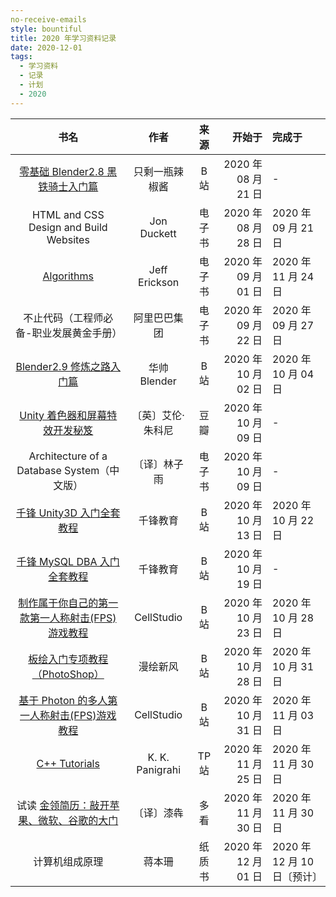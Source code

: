 ```yaml
---
no-receive-emails
style: bountiful
title: 2020 年学习资料记录
date: 2020-12-01
tags:
  - 学习资料
  - 记录
  - 计划
  - 2020
---
```


|                                           书名                                           |       作者        |  来源  |              开始于 | 完成于                      |
| :--------------------------------------------------------------------------------------: | :---------------: | :----: | ------------------: | :-------------------------- |
|        [零基础 Blender2.8 黑铁骑士入门篇](//www.bilibili.com/video/BV1T4411N7GE)         |  只剩一瓶辣椒酱   |  B 站  | 2020 年 08 月 21 日 | -                           |
|                          HTML and CSS Design and Build Websites                          |    Jon Duckett    | 电子书 | 2020 年 08 月 28 日 | 2020 年 09 月 21 日         |
|             [Algorithms](http://jeffe.cs.illinois.edu/teaching/algorithms/)              |   Jeff Erickson   | 电子书 | 2020 年 09 月 01 日 | 2020 年 11 月 24 日         |
|                         不止代码（工程师必备-职业发展黄金手册）                          |   阿里巴巴集团    | 电子书 | 2020 年 09 月 22 日 | 2020 年 09 月 27 日         |
|            [Blender2.9 修炼之路入门篇](//www.bilibili.com/video/BV1WD4y1o7TT)            |   华帅 Blender    |  B 站  | 2020 年 10 月 02 日 | 2020 年 10 月 04 日         |
|           [Unity 着色器和屏幕特效开发秘笈](//read.douban.com/ebook/37156798/)            | 〔英〕艾伦·朱科尼 |  豆瓣  | 2020 年 10 月 09 日 | -                           |
|                       Architecture of a Database System（中文版）                        |   〔译〕林子雨    | 电子书 | 2020 年 10 月 09 日 | -                           |
|            [千锋 Unity3D 入门全套教程](//www.bilibili.com/video/BV1HJ411B7KQ)            |     千锋教育      |  B 站  | 2020 年 10 月 13 日 | 2020 年 10 月 22 日         |
|           [千锋 MySQL DBA 入门全套教程](//www.bilibili.com/video/BV1nJ411B7AY)           |     千锋教育      |  B 站  | 2020 年 10 月 19 日 | -                           |
| [制作属于你自己的第一款第一人称射击(FPS)游戏教程](//www.bilibili.com/video/BV1ZE411W71X) |    CellStudio     |  B 站  | 2020 年 10 月 23 日 | 2020 年 10 月 28 日         |
|          [板绘入门专项教程（PhotoShop）](//www.bilibili.com/video/BV16T4y1A7cB)          |     漫绘新风      |  B 站  | 2020 年 10 月 28 日 | 2020 年 10 月 31 日         |
|   [基于 Photon 的多人第一人称射击(FPS)游戏教程](//www.bilibili.com/video/BV1jK41157KE)   |    CellStudio     |  B 站  | 2020 年 10 月 31 日 | 2020 年 11 月 03 日         |
|              [C++ Tutorials](//www.tutorialspoint.com/cplusplus/index.htm)               |  K. K. Panigrahi  | TP 站  | 2020 年 11 月 25 日 | 2020 年 11 月 30 日         |
|         试读 [金领简历：敲开苹果、微软、谷歌的大门](//www.duokan.com/book/68635)         |    〔译〕漆犇     |  多看  | 2020 年 11 月 30 日 | 2020 年 11 月 30 日         |
|                                      计算机组成原理                                      |      蒋本珊       | 纸质书 | 2020 年 12 月 01 日 | 2020 年 12 月 10 日〔预计〕 |
